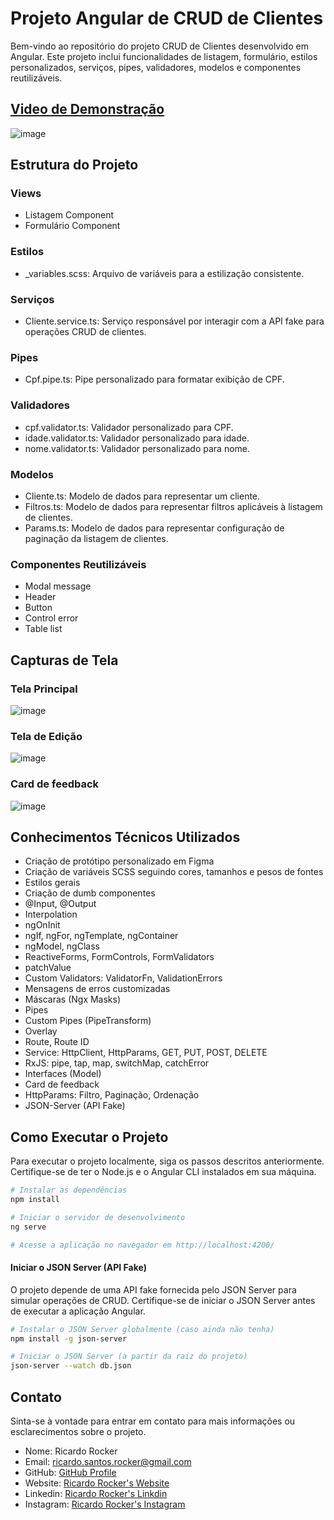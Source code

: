 # Projeto Angular de CRUD de Clientes
Bem-vindo ao repositório do projeto CRUD de Clientes desenvolvido em Angular. 
Este projeto inclui funcionalidades de listagem, formulário, estilos personalizados, serviços, pipes, validadores, modelos e componentes reutilizáveis.

## [Video de Demonstração](https://www.youtube.com/watch?v=qX5QVcWnNQ4 "Video de Demonstração")
![image](https://github.com/ricardorocker/teste-angular/assets/76121782/e9c85b2f-32f7-4e4c-927d-3ed6d58a8c29)


## Estrutura do Projeto
### Views
- Listagem Component
- Formulário Component

### Estilos
- _variables.scss: Arquivo de variáveis para a estilização consistente.

### Serviços
- Cliente.service.ts: Serviço responsável por interagir com a API fake para operações CRUD de clientes.

### Pipes
- Cpf.pipe.ts: Pipe personalizado para formatar exibição de CPF.

### Validadores
- cpf.validator.ts: Validador personalizado para CPF.
- idade.validator.ts: Validador personalizado para idade.
- nome.validator.ts: Validador personalizado para nome.

### Modelos
- Cliente.ts: Modelo de dados para representar um cliente.
- Filtros.ts: Modelo de dados para representar filtros aplicáveis à listagem de clientes.
- Params.ts: Modelo de dados para representar configuração de paginação da listagem de clientes.

### Componentes Reutilizáveis
- Modal message
- Header
- Button
- Control error
- Table list


## Capturas de Tela

### Tela Principal
![image](https://github.com/ricardorocker/teste-angular/assets/76121782/c261f070-0348-4916-b1a6-c8a85377b167)


### Tela de Edição
![image](https://github.com/ricardorocker/teste-angular/assets/76121782/5a892b60-903d-4f0f-8686-19a2d7126579)


### Card de feedback
![image](https://github.com/ricardorocker/teste-angular/assets/76121782/408cdf8f-194d-443e-b4be-a00026441cf8)



## Conhecimentos Técnicos Utilizados
- Criação de protótipo personalizado em Figma
- Criação de variáveis SCSS seguindo cores, tamanhos e pesos de fontes
- Estilos gerais
- Criação de dumb componentes
- @Input, @Output
- Interpolation
- ngOnInit
- ngIf, ngFor, ngTemplate, ngContainer
- ngModel, ngClass
- ReactiveForms, FormControls, FormValidators
- patchValue
- Custom Validators: ValidatorFn, ValidationErrors
- Mensagens de erros customizadas
- Máscaras (Ngx Masks)
- Pipes
- Custom Pipes (PipeTransform)
- Overlay
- Route, Route ID
- Service: HttpClient, HttpParams, GET, PUT, POST, DELETE
- RxJS: pipe, tap, map, switchMap, catchError
- Interfaces (Model)
- Card de feedback
- HttpParams: Filtro, Paginação, Ordenação
- JSON-Server (API Fake)

## Como Executar o Projeto

Para executar o projeto localmente, siga os passos descritos anteriormente. Certifique-se de ter o Node.js e o Angular CLI instalados em sua máquina.

```bash
# Instalar as dependências
npm install

# Iniciar o servidor de desenvolvimento
ng serve

# Acesse a aplicação no navegador em http://localhost:4200/
```

#### Iniciar o JSON Server (API Fake)

O projeto depende de uma API fake fornecida pelo JSON Server para simular operações de CRUD. Certifique-se de iniciar o JSON Server antes de executar a aplicação Angular.

```bash
# Instalar o JSON Server globalmente (caso ainda não tenha)
npm install -g json-server

# Iniciar o JSON Server (a partir da raiz do projeto)
json-server --watch db.json
````

## Contato
Sinta-se à vontade para entrar em contato para mais informações ou esclarecimentos sobre o projeto.

- Nome: Ricardo Rocker
- Email: ricardo.santos.rocker@gmail.com
- GitHub: [GitHub Profile](https://github.com/ricardorocker)
- Website: [Ricardo Rocker's Website](https://ricardorocker.com/)
- Linkedin: [Ricardo Rocker's Linkdin](https://www.linkedin.com/in/ricardo-s-rocker/)
- Instagram: [Ricardo Rocker's Instagram](https://www.instagram.com/ricardorocker.developer/)
